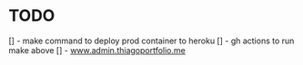 # TODO

[] - make command to deploy prod container to heroku
[] - gh actions to run make above
[] - www.admin.thiagoportfolio.me

